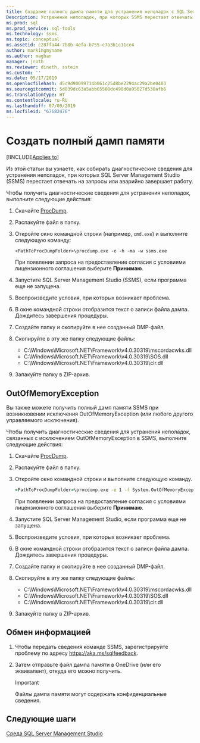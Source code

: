 ```yaml
---
title: Создание полного дампа памяти для устранения неполадок с SQL Server Management Studio (SSMS)
Description: Устранение неполадок, при которых SSMS перестает отвечать на запросы или аварийно завершает работу, путем сбора полного дампа памяти
ms.prod: sql
ms.prod_service: sql-tools
ms.technology: ssms
ms.topic: conceptual
ms.assetid: c28ffa44-7b8b-4efa-b755-c7a3b1c11ce4
author: markingmyname
ms.author: maghan
manager: jroth
ms.reviewer: dineth, sstein
ms.custom: ''
ms.date: 05/17/2019
ms.openlocfilehash: d5c9d90099714b061c25d8be2294ac29a2be0403
ms.sourcegitcommit: 5d839dc63a5abb65508dc498d0a95027d530afb6
ms.translationtype: HT
ms.contentlocale: ru-RU
ms.lasthandoff: 07/09/2019
ms.locfileid: "67682476"
---
```

# <a name="get-full-memory-dump"></a>Создать полный дамп памяти

[!INCLUDE[Applies to](../../includes/appliesto-ss-asdb-asdw-xxx-md.md)]

Из этой статьи вы узнаете, как собирать диагностические сведения для устранения неполадок, при которых SQL Server Management Studio (SSMS) перестает отвечать на запросы или аварийно завершает работу.

Чтобы получить диагностические сведения для устранения неполадок, выполните следующие действия:

1. Скачайте [ProcDump](https://technet.microsoft.com/sysinternals/dd996900.aspx).

2. Распакуйте файл в папку.

3. Откройте окно командной строки (например, `cmd.exe`) и выполните следующую команду:

    ```
    <PathToProcDumpFolder>\procdump.exe -e -h -ma -w ssms.exe
    ```

    При появлении запроса на предоставление согласия с условиями лицензионного соглашения выберите **Принимаю**.

4. Запустите SQL Server Management Studio (SSMS), если программа еще не запущена.

5. Воспроизведите условия, при которых возникает проблема.

6. В окне командной строки отобразится текст о записи файла дампа. Дождитесь завершения процедуры.

7. Создайте папку и скопируйте в нее созданный DMP-файл.

8. Скопируйте в эту же папку следующие файлы:

    * C:\Windows\Microsoft.NET\Framework\v4.0.30319\mscordacwks.dll
    * C:\Windows\Microsoft.NET\Framework\v4.0.30319\SOS.dll
    * C:\Windows\Microsoft.NET\Framework\v4.0.30319\clr.dll

9. Запакуйте папку в ZIP-архив.

## <a name="outofmemoryexception"></a>OutOfMemoryException

Вы также можете получить полный дамп памяти SSMS при возникновении исключения OutOfMemoryException (или любого другого управляемого исключения).

Чтобы получить диагностические сведения для устранения неполадок, связанных с исключением OutOfMemoryException в SSMS, выполните следующие действия:

1. Скачайте [ProcDump](https://technet.microsoft.com/sysinternals/dd996900.aspx).

2. Распакуйте файл в папку.

3. Откройте окно командной строки и выполните следующую команду.

    ```cmd
    <PathToProcDumpFolder>\procdump.exe -e 1 -f System.OutOfMemoryException -ma -w ssms.exe
    ```

    При появлении запроса на предоставление согласия с условиями лицензионного соглашения выберите **Принимаю**.

4. Запустите SQL Server Management Studio, если программа еще не запущена.

5. Воспроизведите условия, при которых возникает проблема.

6. В окне командной строки отобразится текст о записи файла дампа. Дождитесь завершения процедуры.

7. Создайте папку и скопируйте в нее созданный DMP-файл.

8. Скопируйте в эту же папку следующие файлы:

    * C:\Windows\Microsoft.NET\Framework\v4.0.30319\mscordacwks.dll
    * C:\Windows\Microsoft.NET\Framework\v4.0.30319\SOS.dll
    * C:\Windows\Microsoft.NET\Framework\v4.0.30319\clr.dll

9. Запакуйте папку в ZIP-архив.

## <a name="share-the-information"></a>Обмен информацией

1. Чтобы передать сведения команде SSMS, зарегистрируйте проблему по адресу https://aka.ms/sqlfeedback.

2. Затем отправьте файл дампа памяти в OneDrive (или его эквивалент), откуда его можно получить.

    > [!Important]
    > Файлы дампа памяти могут содержать конфиденциальные сведения.

## <a name="next-steps"></a>Следующие шаги

[Среда SQL Server Management Studio](../sql-server-management-studio-ssms.md)